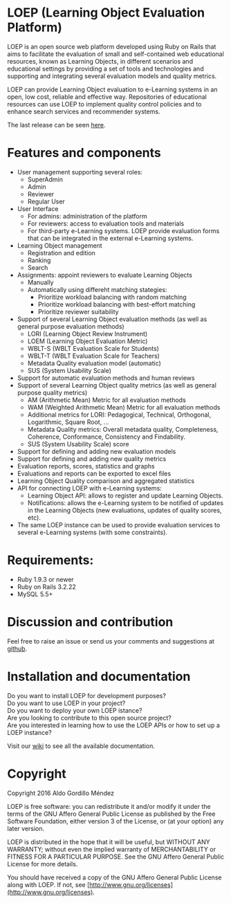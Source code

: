 # LOEP (Learning Object Evaluation Platform)

LOEP is an open source web platform developed using Ruby on Rails that aims to facilitate the evaluation of small and self-contained web educational resources, known as Learning Objects, in different scenarios and educational settings by providing a set of tools and technologies and supporting and integrating several evaluation models and quality metrics.  

LOEP can provide Learning Object evaluation to e-Learning systems in an open, low cost, reliable and effective way.
Repositories of educational resources can use LOEP to implement quality control policies and to enhance search services and recommender systems. 

The last release can be seen [here](https://github.com/agordillo/LOEP/releases).
  
  
# Features and components
  
* User management supporting several roles:
  * SuperAdmin
  * Admin
  * Reviewer
  * Regular User
* User Interface
  * For admins: administration of the platform
  * For reviewers: access to evaluation tools and materials
  * For third-party e-Learning systems. LOEP provide evaluation forms that can be integrated in the external e-Learning systems.  
* Learning Object management
  * Registration and edition
  * Ranking
  * Search
* Assignments: appoint reviewers to evaluate Learning Objects
  * Manually
  * Automatically using differeht matching stategies:
    * Prioritize workload balancing with random matching 
    * Prioritize workload balancing with best-effort matching
    * Prioritize reviewer suitability
* Support of several Learning Object evaluation methods (as well as general purpose evaluation methods)
  * LORI (Learning Object Review Instrument)
  * LOEM (Learning Object Evaluation Metric)
  * WBLT-S (WBLT Evaluation Scale for Students)
  * WBLT-T (WBLT Evaluation Scale for Teachers)
  * Metadata Quality evaluation model (automatic)
  * SUS (System Usability Scale)
* Support for automatic evaluation methods and human reviews
* Support of several Learning Object quality metrics (as well as general purpose quality metrics)
  * AM (Arithmetic Mean) Metric for all evaluation methods
  * WAM (Weighted Arithmetic Mean) Metric for all evaluation methods
  * Additional metrics for LORI: Pedagogical, Technical, Orthogonal, Logarithmic, Square Root, ...
  * Metadata Quality metrics: Overall metadata quality, Completeness, Coherence, Conformance, Consistency and Findability.
  * SUS (System Usability Scale) score
* Support for defining and adding new evaluation models
* Support for defining and adding new quality metrics
* Evaluation reports, scores, statistics and graphs
* Evaluations and reports can be exported to excel files
* Learning Object Quality comparison and aggregated statistics
* API for connecting LOEP with e-Learning systems:
  * Learning Object API: allows to register and update Learning Objects.
  * Notifications: allows the e-Learning system to be notified of updates in the Learning Objects (new evaluations, updates of quality scores, etc).
* The same LOEP instance can be used to provide evaluation services to several e-Learning systems (with some constraints).

# Requirements:  

* Ruby 1.9.3 or newer
* Ruby on Rails 3.2.22
* MySQL 5.5+


# Discussion and contribution
  
Feel free to raise an issue or send us your comments and suggestions at [github](http://github.com/agordillo/LOEP/issues).  

# Installation and documentation

Do you want to install LOEP for development purposes? <br/>
Do you want to use LOEP in your project? <br/>
Do you want to deploy your own LOEP istance? <br/>
Are you looking to contribute to this open source project?  <br/>
Are you interested in learning how to use the LOEP APIs or how to set up a LOEP instance? <br/>

Visit our [wiki](http://github.com/agordillo/LOEP/wiki) to see all the available documentation.  



# Copyright

Copyright 2016 Aldo Gordillo Méndez

LOEP is free software: you can redistribute it and/or modify it under the terms of the GNU Affero General Public License as published by the Free Software Foundation, either version 3 of the License, or (at your option) any later version.

LOEP is distributed in the hope that it will be useful, but WITHOUT ANY WARRANTY; without even the implied warranty of MERCHANTABILITY or FITNESS FOR A PARTICULAR PURPOSE.  See the GNU Affero General Public License for more details.

You should have received a copy of the GNU Affero General Public License along with LOEP. If not, see [http://www.gnu.org/licenses](http://www.gnu.org/licenses).

